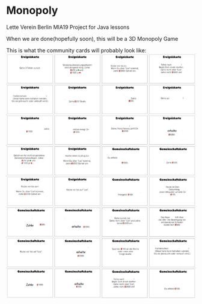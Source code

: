 # Monopoly
Lette Verein Berlin
MIA19
Project for Java lessons

When we are done(hopefully soon), this will be a 3D Monopoly Game


This is what the community cards will probably look like:
![Gemeinschaftskarten](https://raw.githubusercontent.com/MIA19/Monopoly/master/doc/Alle%20Ereignis%20und%20Gemeinschaftskarten.jpg)
